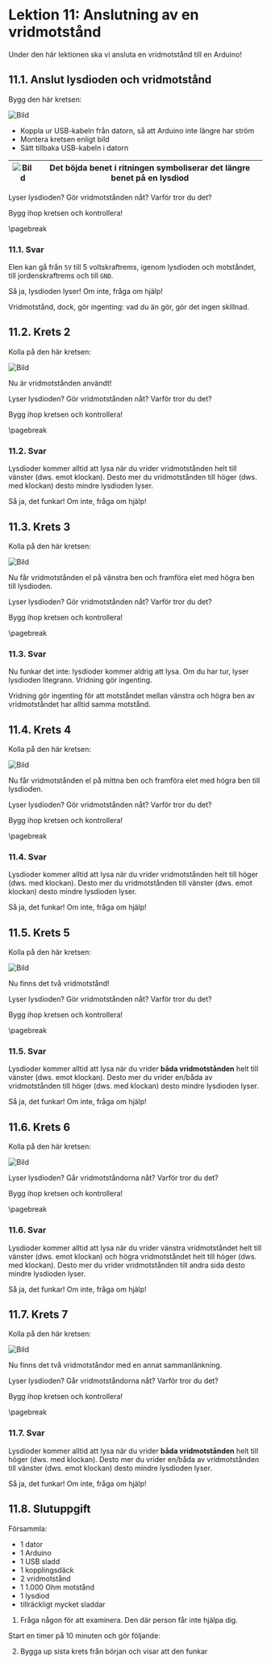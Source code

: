 # Lektion 11: Anslutning av en vridmotstånd

Under den här lektionen ska vi ansluta en vridmotstånd till en Arduino!

## 11.1. Anslut lysdioden och vridmotstånd

Bygg den här kretsen:

![Bild](anslutning_av_en_vridmotstaand_1.png)

* Koppla ur USB-kabeln från datorn, så att Arduino inte längre har ström
* Montera kretsen enligt bild
* Sätt tillbaka USB-kabeln i datorn

![Bild](EmojiBowtie.png) | Det böjda benet i ritningen symboliserar det längre benet på en lysdiod
:-------------:|:----------------------------------------:

Lyser lysdioden? Gör vridmotstånden nåt? Varför tror du det?

Bygg ihop kretsen och kontrollera!

\pagebreak

### 11.1. Svar

Elen kan gå från `5V` till 5 voltskraftrems, igenom lysdioden och motståndet,
till jordenskraftrems och till `GND`.

Så ja, lysdioden lyser! Om inte, fråga om hjälp!

Vridmotstånd, dock, gör ingenting: vad du än gör, gör det ingen skillnad.

## 11.2. Krets 2

Kolla på den här kretsen:

![Bild](anslutning_av_en_vridmotstaand_2.png)

Nu är vridmotstånden användt!

Lyser lysdioden? Gör vridmotstånden nåt? Varför tror du det?

Bygg ihop kretsen och kontrollera!

\pagebreak

### 11.2. Svar

Lysdioder kommer alltid att lysa när du vrider vridmotstånden helt till
vänster (dws. emot klockan).
Desto mer du vridmotstånden till höger (dws. med klockan) desto
mindre lysdioden lyser.

Så ja, det funkar! Om inte, fråga om hjälp!

## 11.3. Krets 3

Kolla på den här kretsen:

![Bild](anslutning_av_en_vridmotstaand_3.png)

Nu får vridmotstånden el på vänstra ben
och framföra elet med högra ben till lysdioden.

Lyser lysdioden? Gör vridmotstånden nåt? Varför tror du det?

Bygg ihop kretsen och kontrollera!

\pagebreak

### 11.3. Svar

Nu funkar det inte: lysdioder kommer aldrig att lysa. Om du har tur, lyser lysdioden
litegrann. Vridning gör ingenting.

Vridning gör ingenting för att motståndet mellan vänstra och högra ben
av vridmotståndet har alltid samma motstånd.

## 11.4. Krets 4

Kolla på den här kretsen:

![Bild](anslutning_av_en_vridmotstaand_4.png)

Nu får vridmotstånden el på mittna ben
och framföra elet med högra ben till lysdioden.

Lyser lysdioden? Gör vridmotstånden nåt? Varför tror du det?

Bygg ihop kretsen och kontrollera!

\pagebreak

### 11.4. Svar

Lysdioder kommer alltid att lysa när du vrider vridmotstånden helt till
höger (dws. med klockan).
Desto mer du vridmotstånden till vänster (dws. emot klockan) desto
mindre lysdioden lyser.

Så ja, det funkar! Om inte, fråga om hjälp!

## 11.5. Krets 5

Kolla på den här kretsen:

![Bild](anslutning_av_en_vridmotstaand_5.png)

Nu finns det två vridmotstånd!

Lyser lysdioden? Gör vridmotstånden nåt? Varför tror du det?

Bygg ihop kretsen och kontrollera!

\pagebreak

### 11.5. Svar

Lysdioder kommer alltid att lysa när du vrider **båda vridmotstånden** helt till
vänster (dws. emot klockan).
Desto mer du vrider en/båda av vridmotstånden till höger (dws. med klockan) desto
mindre lysdioden lyser.

Så ja, det funkar! Om inte, fråga om hjälp!

## 11.6. Krets 6

Kolla på den här kretsen:

![Bild](anslutning_av_en_vridmotstaand_6.png)

Lyser lysdioden? Går vridmotståndorna nåt? Varför tror du det?

Bygg ihop kretsen och kontrollera!

\pagebreak

### 11.6. Svar

Lysdioder kommer alltid att lysa när du vrider vänstra vridmotståndet helt till
vänster (dws. emot klockan) och högra vridmotståndet helt till
höger (dws. med klockan).
Desto mer du vrider vridmotstånden till andra sida desto
mindre lysdioden lyser.

Så ja, det funkar! Om inte, fråga om hjälp!

## 11.7. Krets 7

Kolla på den här kretsen:

![Bild](anslutning_av_en_vridmotstaand_7.png)

Nu finns det två vridmotståndor med en annat sammanlänkning.

Lyser lysdioden? Går vridmotståndorna nåt? Varför tror du det?

Bygg ihop kretsen och kontrollera!

\pagebreak

### 11.7. Svar

Lysdioder kommer alltid att lysa när du vrider **båda vridmotstånden** helt till
höger (dws. med klockan).
Desto mer du vrider en/båda av vridmotstånden till vänster (dws. emot klockan) desto
mindre lysdioden lyser.

Så ja, det funkar! Om inte, fråga om hjälp!

## 11.8. Slutuppgift

Försammla:

* 1 dator
* 1 Arduino
* 1 USB sladd
* 1 kopplingsdäck
* 2 vridmotstånd
* 1 1.000 Ohm motstånd
* 1 lysdiod
* tillräckligt mycket sladdar

1. Fråga någon för att examinera. Den där person får inte hjälpa dig.

Start en timer på 10 minuten och gör följande:

2. Bygga up sista krets från början och visar att den funkar
